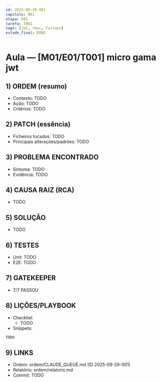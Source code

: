 ```yaml
---
id: 2025-09-29-001
capitulo: M01
etapa: E01
tarefa: T001
tags: [jwt, rbac, fastapi]
estado_final: DONE
---
```


# Aula — [M01/E01/T001] micro gama jwt

## 1) ORDEM (resumo)

- Contexto: TODO
- Ação: TODO
- Critérios: TODO

## 2) PATCH (essência)

- Ficheiros tocados: TODO
- Principais alterações/padrões: TODO

## 3) PROBLEMA ENCONTRADO

- Sintoma: TODO
- Evidência: TODO

## 4) CAUSA RAIZ (RCA)

- TODO

## 5) SOLUÇÃO

- TODO

## 6) TESTES

- Unit: TODO
- E2E: TODO

## 7) GATEKEEPER

- 7/7 PASSOU

## 8) LIÇÕES/PLAYBOOK

- Checklist:
  - TODO
- Snippets:

```txt
TODO
```

## 9) LINKS

- Ordem: ordem/CLAUDE_QUEUE.md (ID 2025-09-29-001)
- Relatório: ordem/relatorio.md
- Commit: TODO
